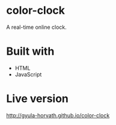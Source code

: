 # color-clock

A real-time online clock.

# Built with

- HTML
- JavaScript

# Live version

http://gyula-horvath.github.io/color-clock
